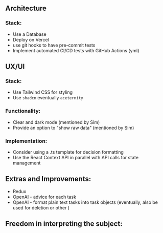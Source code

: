 ## Architecture

### Stack:

- Use a Database
- Deploy on Vercel
- use git hooks to have pre-commit tests
- Implement automated CI/CD tests with GitHub Actions (yml)

## UX/UI

### Stack:

- Use Tailwind CSS for styling
- Use `shadcn` eventually `aceternity`

### Functionality:

- Clear and dark mode (mentioned by Sim)
- Provide an option to "show raw data" (mentioned by Sim)

### Implementation:

- Consider using a .ts template for decision formatting
- Use the React Context API in parallel with API calls for state management

## Extras and Improvements:

- Redux
- OpenAI - advice for each task
- OpenAI - format plain text tasks into task objects (eventually, also be used for deletion or other )

## Freedom in interpreting the subject:
